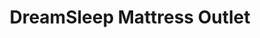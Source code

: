 ---
title: "DreamSleep Mattress Outlet"
url: /saratoga-springs/dreamsleep-mattress-outlet/
shop: Betten
---
